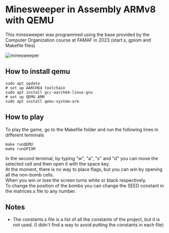 # Minesweeper in Assembly ARMv8 with QEMU

This minesweeper was programmed using the base provided by
the Computer Organization course at FAMAF in 2023
(start.s, gpiom and Makefile files)  

![minesweeper](https://github.com/user-attachments/assets/82d52b2a-19e7-4389-a3f7-aa5362039be3)  

## How to install qemu
```
sudo apt update
# set up AARCH64 toolchain
sudo apt install gcc-aarch64-linux-gnu
# set up QEMU ARM
sudo apt install qemu-system-arm
```
## How to play
To play the game, go to the Makefile folder and run the following
lines in different terminals
```
make runQEMU
make runGPIOM
```
In the second terminal, by typing "w", "a", "s" and "d" you can move the selected cell and then open it with the space key.  
At the moment, there is no way to place flags, but you can win by opening all the non-bomb cells.  
When you win or lose the screen turns white or black respectively.  
To change the position of the bombs you can change the SEED constant in the matrices.s file to any number.

## Notes
- The constants.s file is a list of all the constants of the project, but it is not used. (I didn't find a way to avoid putting the constants in each file)
